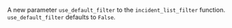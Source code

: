 A new parameter `use_default_filter` to the `incident_list_filter` function. `use_default_filter` defaults to `False`.
